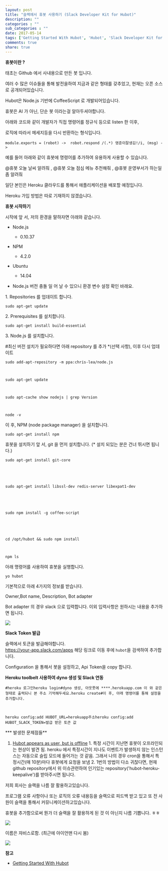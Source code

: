 ```yaml
---
layout: post
title: "슬랙에서 휴봇 사용하기 (Slack Developer Kit for Hubot)"
description: ""
categories : ""
sub_categories : ""
date: 2017-05-14
tags: ['Getting Started With Hubot', 'Hubot', 'Slack Developer Kit for Hubot']
comments: true
share: true
---
```


**휴봇이란 ?**

태초는 Github 에서 사내용으로 만든 봇 입니다.

여러 수 많은 이슈들을 통해 발전을하여 지금과 같은 형태를 갖추었고, 현재는 오픈 소스로 공개되어있습니다.

  

Hubot은 Node.js 기반에 CoffeeScript 로 개발되어있습니다.

휴봇은 AI 가 아닌, 단순 봇 이라는걸 알아두셔야합니다.

  

아래와 코드와 같이 개발자가 직접 명령어를 정규식 등으로 listen 한 이후,

로직에 따라서 메세지등을 다시 반환하는 형식입니다.

  

    module.exports = (robot) ->  robot.respond /(.*) 영준이잘생김!/i, (msg) ->

  

예를 들어 아래와 같이 휴봇에 명령어를 추가하여 유용하게 사용할 수 있습니다.

@휴봇 오늘 날씨 알려줘 , @휴봇 오늘 점심 메뉴 추천해줘 , @휴봇 운영부서가 하는일좀 알려줘

  

  

일단 본인은 Heroku 클라우드를 통해서 애플리케이션을 배포할 예정입니다.

Heroku 가입 방법은 따로 기재하지 않겠습니다.

  

  

**휴봇 시작하기**

시작에 앞 서, 저의 환경을 말하자면 아래와 같습니다.

  

  * Node.js
    * 0.10.37
  * NPM
    * 4.2.0
  * Ubuntu
    * 14.04

  

* Node.js 버전 충돌 일 어 날 수 있으니 환경 변수 설정 확인 바래요.

  

1\. Repositories 를 업데이트 합니다.

  

    sudo apt-get update

  

  

2\. Prerequisites 를 설치합니다.

  

    sudo apt-get install build-essential

  

3\. Node.js 를 설치합니다.

  

#최신 버전 설치가 필요하다면 아래 repository 를 추가 *(선택 사항), 이후 다시 업데이트

  

    sudo add-apt-repository -m ppa:chris-lea/node.js 

  

    sudo apt-get update

  

    sudo apt-cache show nodejs | grep Version

  

    node -v

  

이 후, NPM (node package manager) 을 설치합니다.

  

    sudo apt-get install npm

  

  

휴봇을 설치하기 앞 서, git 을 먼저 설치합니다. (* 설치 되있는 분은 건너 뛰시면 됩니다.)

  

    sudo apt-get install git-core

  

  

    sudo apt-get install libssl-dev redis-server libexpat1-dev

  

  

    sudo npm install -g coffee-script

  

  

    cd /opt/hubot && sudo npm install

  

    npm ls

  

  

아래 명령어를 사용하여 휴봇을 실행합니다.

  

    yo hubot

  

  

기본적으로 아래 4가지의 정보를 받습니다.

Owner,Bot name, Description, Bot adapter

Bot adapter 의 경우 slack 으로 입력합니다. 이외 입력사항은 원하시는 내용을 추가하면 됩니다.

  

  

![](/assets/images/posts/744/227E1B4359182199197056.PNG)

  

  

  

**Slack Token 발급**

  

슬랙에서 토큰을 발급해야합니다.  
https://your-app.slack.com/apps 해당 링크로 이동 후에 `hubot`을 검색하여 추가합니다.

Configuration 을 통해서 봇을 설정하고, Api Token을 copy 합니다.

  

  

**Heroku toolbelt 사용하여 dyno 생성 및 Slack 연동**

  

    #heroku 로그인heroku login#dyno 생성, 아웃풋에 ****.herokuapp.com 이 와 같은 형태로 출력되니 본 주소 기억해두세요.heroku create#이 후, 아래 명령어를 통해 설정을 추가합니다.

  

    heroku config:add HUBOT_URL=herokuapp주소heroku config:add HUBOT_SLACK_TOKEN=발급 받은 토큰 값

  

  

*** 발생한 문제점들**

  1. [Hubot appears as user, but is offline](https://github.com/slackapi/hubot-slack/issues/161)
    1. 특정 시간이 지난면 휴봇이 오프라인되는 현상이 발견 됨. heroku 에서 특정시간이 지나도 이벤트가 발생하지 않는 인스턴스는 자동으로 슬립 모드에 들어가는 것 같음. 그래서 나의 경우 cron을 통해서 특정시간(매 10분)마다 휴봇에게 요청을 보냄
    2. 1번의 방법이 다소 귀찮다면, 현재 github repository에서 위 이슈관련하여 인기있는 repository('hubot-heroku-keepalive')를 받아주시면 됩니다.

  

  

저희 회사는 슬랙을 나름 잘 활용하고있습니다.

프로그램 오류 사항이나 또는 로직의 오류 내용등을 슬랙으로 피드백 받고 있고 또 전 사원이 슬랙을 통해서 커뮤니케이션하고있습니다.

휴봇을 추가함으로써 뭔가 더 슬랙을 잘 활용하게 된 것 이 아닌지 나름 기쁩니다. ㅎㅎ  
  

  

  

![](/assets/images/posts/744/236F1B49591840EF0E2E29.PNG)

  

  

  

이름은 쟈비스로함. (최근에 아이언맨 다시 봄)

  

![](/assets/images/posts/744/2738EA4B591839C31C9DD9.PNG)

  

  

  

  

**참고**

  * [Getting Started With Hubot](https://hubot.github.com/docs/)

  

